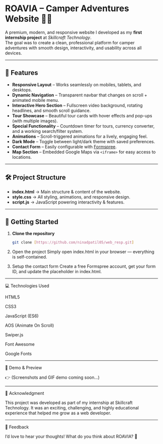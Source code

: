 # ROAVIA – Camper Adventures Website 🚐✨

A premium, modern, and responsive website I developed as my **first internship project** at *Skillcraft Technology*.  
The goal was to create a clean, professional platform for camper adventures with smooth design, interactivity, and usability across all devices.  

---

## 🌟 Features

- **Responsive Layout** – Works seamlessly on mobiles, tablets, and desktops.  
- **Dynamic Navigation** – Transparent navbar that changes on scroll + animated mobile menu.  
- **Interactive Hero Section** – Fullscreen video background, rotating headlines, and smooth scroll guidance.  
- **Tour Showcase** – Beautiful tour cards with hover effects and pop-ups (with multiple images).  
- **Special Functionality** – Countdown timer for tours, currency converter, and a working search/filter system.  
- **Animations** – Scroll-triggered animations for a lively, engaging feel.  
- **Dark Mode** – Toggle between light/dark theme with saved preferences.  
- **Contact Form** – Easily configurable with [Formspree](https://formspree.io/).  
- **Map Section** – Embedded Google Maps via `<iframe>` for easy access to locations.

---

## 🛠️ Project Structure

- **index.html** → Main structure & content of the website.  
- **style.css** → All styling, animations, and responsive design.  
- **script.js** → JavaScript powering interactivity & features.  

---

## 🚀 Getting Started

1. **Clone the repository**
   ```bash
   git clone [https://github.com/ninadpatil05/web_resp.git]

2. Open the project
Simply open index.html in your browser — everything is self-contained.


3. Setup the contact form
Create a free Formspree account, get your form ID, and update the placeholder in index.html.

---

💻 Technologies Used

HTML5

CSS3

JavaScript (ES6)

AOS (Animate On Scroll)

Swiper.js

Font Awesome

Google Fonts

---

📸 Demo & Preview

👉 (Screenshots and GIF demo coming soon...)

---

🙌 Acknowledgment

This project was developed as part of my internship at Skillcraft Technology.
It was an exciting, challenging, and highly educational experience that helped me grow as a web developer.

---

💬 Feedback

I’d love to hear your thoughts!
What do you think about ROAVIA? 🚀

